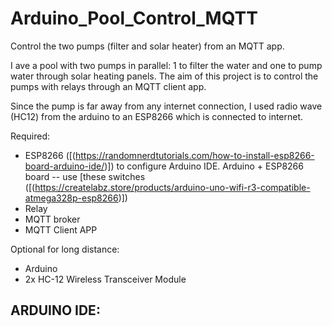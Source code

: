 # Arduino_Pool_Control_MQTT
Control the two pumps (filter and solar heater) from an MQTT app. 

I ave a pool with two pumps in parallel: 1 to filter the water and one to pump water through solar heating panels. The aim of this project is to control the pumps with relays through an MQTT client app. 

Since the pump is far away from any internet connection, I used radio wave (HC12) from the arduino to an ESP8266 which is connected to internet.

Required:
- ESP8266 ([(https://randomnerdtutorials.com/how-to-install-esp8266-board-arduino-ide/)]) to configure Arduino IDE. Arduino + ESP8266 board -- use [these switches ([(https://createlabz.store/products/arduino-uno-wifi-r3-compatible-atmega328p-esp8266)])
- Relay
- MQTT broker
- MQTT Client APP

Optional for long distance:
- Arduino
- 2x HC-12 Wireless Transceiver Module



ARDUINO IDE:
- 
